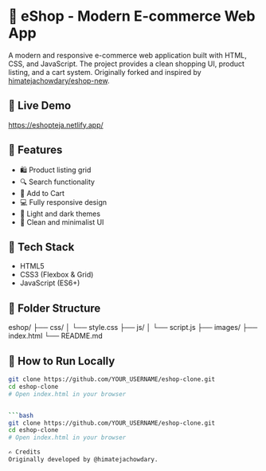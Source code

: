 # 🛒 eShop - Modern E-commerce Web App

A modern and responsive e-commerce web application built with HTML, CSS, and JavaScript. The project provides a clean shopping UI, product listing, and a cart system. Originally forked and inspired by [himatejachowdary/eshop-new](https://github.com/himatejachowdary/eshop-new).

## 🔗 Live Demo

https://eshopteja.netlify.app/

## 🚀 Features

- 🛍️ Product listing grid
- 🔍 Search functionality
- 🛒 Add to Cart
- 💻 Fully responsive design
- 🌙 Light and dark themes
- 🧩 Clean and minimalist UI

## 📂 Tech Stack

- HTML5
- CSS3 (Flexbox & Grid)
- JavaScript (ES6+)

## 📁 Folder Structure

eshop/
├── css/
│ └── style.css
├── js/
│ └── script.js
├── images/
├── index.html
└── README.md


## 🔧 How to Run Locally
```bash
git clone https://github.com/YOUR_USERNAME/eshop-clone.git
cd eshop-clone
# Open index.html in your browser


```bash
git clone https://github.com/YOUR_USERNAME/eshop-clone.git
cd eshop-clone
# Open index.html in your browser

✍️ Credits
Originally developed by @himatejachowdary.



